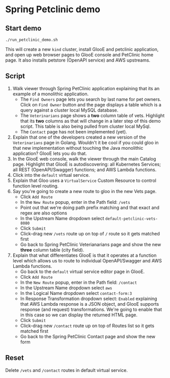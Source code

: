 # Spring Petclinic demo

## Start demo

    ./run_petclinic_demo.sh

This will create a new `kind` cluster, install GlooE and petclinic application, and
open up web browser pages to GlooE console and PetClinic home page. It also installs
petstore (OpenAPI service) and AWS upstreams.

## Script

1. Walk viewer through Spring PetClinic application explaining that its an example
of a monolithic application.
    * The `Find Owners` page lets you search by last name for pet owners. Click on
     `Find Owner` button and the page displays a table which is a query against
     a cluster local MySQL database.
    * The `Veterinarians` page shows a **two** column table of vets. Highlight that
      its **two** columns as that will change in a later step of this demo script.
      This table is also being pulled from cluster local MySql.
    * The `Contact` page has not been implemented (yet).
1. Explain that one of the developers created a new version of the `Veterinarians`
page in Golang. Wouldn't it be cool if you could gloo in that new implementation
without touching the Java monolithic application? GlooE lets you do that.
1. In the GlooE web console, walk the viewer through the main Catalog page. Highlight
that GlooE is autodiscovering: all Kubernetes Services; all REST (OpenAPI/Swagger)
functions; and AWS Lambda functions.
1. Click into the `default` virtual service.
1. Explain that Gloo uses a `VirtualService` Custom Resource to control function
level routing.
1. Say you're going to create a new route to gloo in the new Vets page.
    * Click `Add Route`
    * In the `New Route` popup, enter in the Path field: `/vets`
    * Point out that we're doing path prefix matching and that exact and regex
      are also options
    * In the Upstream Name dropdown select `default-petclinic-vets-8080`
    * Click `Submit`
    * Click-drag new `/vets` route up on top of `/` route so it gets matched first
    * Go back to Spring PetClinic Veterianarians page and show the new **three**
      column table (city field).
1. Explain that what differentiates GlooE is that it operates at a function level
which allows us to route to individual OpenAPI/Swagger and AWS Lambda functions.
    * Go back to the `default` virtual service editor page in GlooE.
    * Click `Add Route`
    * In the `New Route` popup, enter in the Path field: `/contact`
    * In the Upstream Name dropdown select `aws`
    * In the Logical Name dropdown select `contact-form:3`
    * In Response Transformation dropdown select: `Enabled` explaining that AWS
      Lambda response is a JSON object, and GlooE supports response (and request)
      transformations. We're going to enable that in this case so we can display
      the returned HTML page.
    * Click `Submit`
    * Click-drag new `/contact` route up on top of Routes list so it gets matched first
    * Go back to the Spring PetClinic Contact page and show the new form

## Reset

Delete `/vets` and `/contact` routes in default virtual service.
